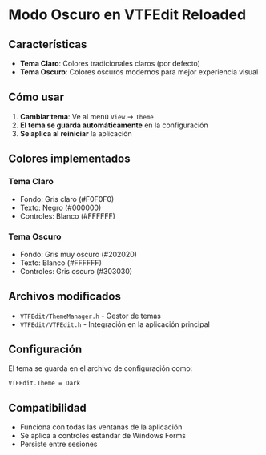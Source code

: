 # Modo Oscuro en VTFEdit Reloaded

## Características

- **Tema Claro**: Colores tradicionales claros (por defecto)
- **Tema Oscuro**: Colores oscuros modernos para mejor experiencia visual

## Cómo usar

1. **Cambiar tema**: Ve al menú `View` → `Theme`
2. **El tema se guarda automáticamente** en la configuración
3. **Se aplica al reiniciar** la aplicación

## Colores implementados

### Tema Claro
- Fondo: Gris claro (#F0F0F0)
- Texto: Negro (#000000)
- Controles: Blanco (#FFFFFF)

### Tema Oscuro
- Fondo: Gris muy oscuro (#202020)
- Texto: Blanco (#FFFFFF)
- Controles: Gris oscuro (#303030)

## Archivos modificados

- `VTFEdit/ThemeManager.h` - Gestor de temas
- `VTFEdit/VTFEdit.h` - Integración en la aplicación principal

## Configuración

El tema se guarda en el archivo de configuración como:
```
VTFEdit.Theme = Dark
```

## Compatibilidad

- Funciona con todas las ventanas de la aplicación
- Se aplica a controles estándar de Windows Forms
- Persiste entre sesiones 